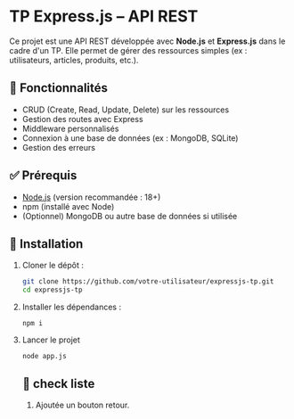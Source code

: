# TP Express.js – API REST

Ce projet est une API REST développée avec **Node.js** et **Express.js** dans le cadre d'un TP. Elle permet de gérer des ressources simples (ex : utilisateurs, articles, produits, etc.).

## 📁 Fonctionnalités

- CRUD (Create, Read, Update, Delete) sur les ressources
- Gestion des routes avec Express
- Middleware personnalisés
- Connexion à une base de données (ex : MongoDB, SQLite)
- Gestion des erreurs

## ✅ Prérequis

- [Node.js](https://nodejs.org/) (version recommandée : 18+)
- npm (installé avec Node)
- (Optionnel) MongoDB ou autre base de données si utilisée

## 🔧 Installation

1. Cloner le dépôt :
   ```bash
   git clone https://github.com/votre-utilisateur/expressjs-tp.git
   cd expressjs-tp
   ```
2. Installer les dépendances :
   ```
   npm i
   ```
4. Lancer le projet
   ```
   node app.js
   ```

   ## 🔧 check liste

   1. Ajoutée un bouton retour.
   
